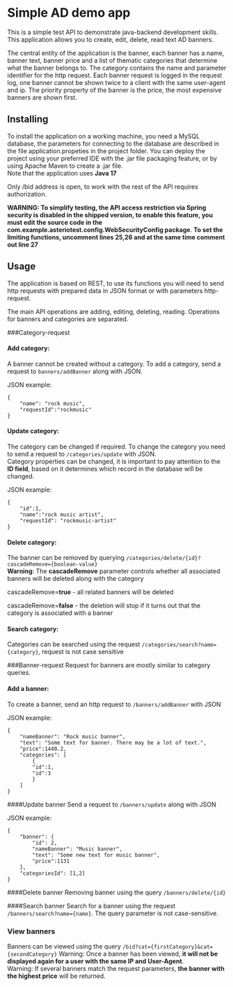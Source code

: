 # Simple AD demo app
This is a simple test API to demonstrate java-backend development skills. 
This application allows you to create, edit, delete, read text AD banners. 

The central entity of the application is the banner, each banner has a name, banner text, banner price and a list of thematic categories that determine what the banner belongs to.
The category contains the name and parameter identifier for the http request.
Each banner request is logged in the request log, one banner cannot be shown twice to a client with the same user-agent and ip.
The priority property of the banner is the price, the most expensive banners are shown first.

## Installing

To install the application on a working machine, you need a MySQL database, 
the parameters for connecting to the database are described in the file application.propeties in the project folder.
You can deploy the project using your preferred IDE with the .jar file packaging feature, or by using Apache Maven to create a .jar file. \
Note that the application uses **Java 17**


Only /bid address is open, to work with the rest of the API requires authorization.

**WARNING: To simplify testing, the API access restriction via Spring security is disabled in the shipped version, to enable this feature, you must edit the source code in the com.example.asteriotest.config.WebSecurityConfig package**.
**To set the limiting functions, uncomment lines 25,26 and at the same time comment out line 27**

## Usage 
The application is based on REST, 
to use its functions you will need to send http requests with prepared data in JSON format or with parameters http-request.

The main API operations are adding, editing, deleting, reading. Operations for banners and categories are separated.

###Category-request
#### Add category: 
A banner cannot be created without a category. To add a category, send a request to ```banners/addBanner``` along with JSON. 

JSON example:
```
{
    "name": "rock music",
    "requestId":"rockmusic"
}
```

#### Update category:

The category can be changed if required. To change the category you need to send a request to ``` /categories/update ``` with JSON. \
Category properties can be changed, it is important to pay attention to the **ID field**, based on it determines which record in the database will be changed.

JSON example:
```
{
    "id":1,
    "name":"rock music artist",
    "requestId": "rockmusic-artist"
}
```
#### Delete category:
The banner can be removed by querying ```/categories/delete/{id}?cascadeRemove={boolean-value}``` \
**Warning**: The **cascadeRemove** parameter controls whether all associated banners will be deleted along with the category

cascadeRemove=**true** - all related banners will be deleted

cascadeRemove=**false** - the deletion will stop if it turns out that the category is associated with a banner

#### Search category:

Categories can be searched using the request ```/categories/search?name={category}```, request is not case sensitive

###Banner-request
Request for banners are mostly similar to category queries.

#### Add a banner: 

To create a banner, send an http request to ```/banners/addBanner``` with JSON

JSON example:
```
{
    "nameBanner": "Rock music banner",
    "text": "Some text for banner. There may be a lot of text.",
    "price":1440.2,
    "categories": [
        {
        "id":1,
        "id":3   
        }
    ]
}
```

####Update banner
Send a request to ```/banners/update``` along with JSON

JSON example:
```
{
    "banner": {
        "id": 2,
        "nameBanner": "Music banner",
        "text": "Some new text for music banner",
        "price":1131
    },
    "categoriesId": [1,2]
}
```

####Delete banner
Removing banner using the query  ```/banners/delete/{id}```

####Search banner
Search for a banner using the request ```/banners/search?name={name}```. The query parameter is not case-sensitive.


### View banners
Banners can be viewed using the query ```/bid?cat={firstCategory}&cat={secondCategory}```
Warning: Once a banner has been viewed, **it will not be displayed again for a user with the same IP and User-Agent**.\
Warning: If several banners match the request parameters, **the banner with the highest price** will be returned.